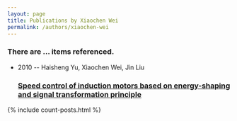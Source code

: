 ```yaml
---
layout: page
title: Publications by Xiaochen Wei
permalink: /authors/xiaochen-wei
---
```


<h3 id="number-posts">There are ... items referenced.</h3>
<ul class="post-list">
<li><span class='post-meta'>2010 -- Haisheng Yu, Xiaochen Wei, Jin Liu</span><h3><a class='post-link' href="{{ site.baseurl }}/speed-control-of-induction-motors-based-on-energy-shaping-and-signal-transformation-principle">Speed control of induction motors based on energy-shaping and signal transformation principle</a></h3></li>

</ul>
{% include count-posts.html %}

